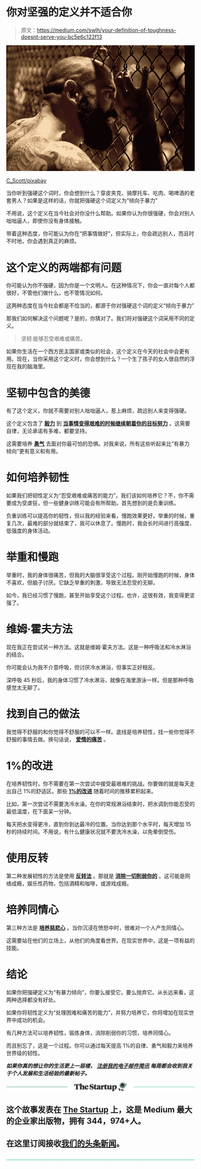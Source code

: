 # 你对坚强的定义并不适合你

> 原文：<https://medium.com/swlh/your-definition-of-toughness-doesnt-serve-you-bc5e6c122f13>

![](img/15b8d45da46416b503f4f3944f285451.png)

[C_Scott/pixabay](https://pixabay.com/en/mma-network-cage-tattoos-beard-2282013/)

当你听到强硬这个词时，你会想到什么？穿皮夹克、骑摩托车、吃肉、喝啤酒的老套男人？如果是这样的话，你就把强硬这个词定义为“倾向于暴力”

不用说，这个定义在当今社会对你没什么帮助。如果你认为你很强硬，你会对别人咄咄逼人，即使你没有身体接触。

带着这种态度，你可能认为你在“把事情做好”，但实际上，你会疏远别人，而且时不时地，你会遇到真正的麻烦。

# 这个定义的两端都有问题

你可能认为你不强硬，因为你是一个文明人。在这种情况下，你会一直对每个人都很好，不管他们做什么，也不管情况如何。

这两种态度在当今社会都是不恰当的，都源于你对强硬这个词的定义“倾向于暴力”

那我们如何解决这个问题呢？是的，你猜对了。我们将对强硬这个词采用不同的定义。

> 坚韧:能够忍受艰难或痛苦。

如果你生活在一个西方民主国家或类似的社会，这个定义在今天的社会中会更有用。现在，当你采用这个定义时，你会想到什么？一个生了孩子的女人很自然的浮现在我的脑海里。

# 坚韧中包含的美德

有了这个定义，你就不需要对别人咄咄逼人，惹上麻烦，疏远别人来变得强硬。

这个定义包含了 [**毅力**](https://ideavisionaction.com/personal-development/cultivate-unbreakable-perseverance/) 到 [**当事情变得艰难的时候继续朝着你的目标努力**](https://ideavisionaction.com/personal-development/creating-a-reward-system-to-keep-going-when-the-going-gets-tough/) 。这需要自律，无论承诺有多难，都要坚持。

这需要培养 [**勇气**](https://ideavisionaction.com/personal-development/how-to-cultivate-world-class-courage-in-a-single-year/) 去面对你最可怕的恐惧。对我来说，所有这些听起来比“有暴力倾向”更有意义和有用。

# 如何培养韧性

如果我们把韧性定义为“忍受艰难或痛苦的能力”，我们该如何培养它？不，你不需要成为受虐狂，但一些健身训练可能会有所帮助。首先想到的是负重训练。

负重训练可以提高你的韧性，但以我的经验来看，慢跑效果更好。举重的时候，重复几次，最难的部分就结束了，我可以休息了。慢跑时，我会长时间进行高强度、低强度的身体活动。

# 举重和慢跑

举重时，我的身体很痛苦，但我的大脑很享受这个过程。刚开始慢跑的时候，身体不喜欢，但脑子讨厌。它缺乏举重的刺激，导致无法忍受的无聊。

如今，我已经习惯了慢跑，甚至开始享受这个过程。也许，这很有效，我变得更坚强了。

# 维姆·霍夫方法

现在我正在尝试另一种方法。这就是维姆·霍夫方法。这是一种呼吸法和冷水淋浴的结合。

你可能会认为我不介意呼吸，但讨厌冷水淋浴，但事实正好相反。

深呼吸 45 秒后，我的身体习惯了冷水淋浴，就像在海里游泳一样。但是那种呼吸感觉太无聊了。

# 找到自己的做法

我觉得不舒服的和你觉得不舒服的可以不一样。底线是培养韧性，找一些你觉得不舒服的事情去做。换句话说， [**爱情的痛苦**](https://ideavisionaction.com/personal-development/love-the-pain/) 。

# 1%的改进

在培养韧性时，你不需要在第一次尝试中接受最艰难的挑战。你要做的就是每天走出自己 1%的舒适区。那些 [**1%的改进**](https://ideavisionaction.com/personal-development/how-to-improve-your-life-38x-in-a-year/) 随着时间的推移累积起来。

比如，第一次尝试不需要洗冷水澡。在你的常规淋浴结束时，把水调到你能忍受的最低温度，在下面呆一分钟。

每天把水变得更冷，直到你到达最冷的位置。当你达到那个水平时，每天增加 15 秒的持续时间。不用说，有什么健康状况就不要洗冷水澡，以免晕倒受伤。

# 使用反转

第二种发展韧性的方法是使用 [**反转法**](https://ideavisionaction.com/personal-development/make-the-achievement-of-your-goals-inevitable/) 。那就是 [**消除一切削弱你的**](https://ideavisionaction.com/personal-development/eliminate-bad-habits-with-a-simple-question/) 。这可能是网络成瘾，娱乐性药物，包括酒精和咖啡，或游戏成瘾。

# 培养同情心

第三种方法是 [**培养慈悲心**](https://ideavisionaction.com/personal-development/an-unexpected-shortcut-to-mental-toughness/) 。当你沉浸在愤怒中时，很难对一个人产生同情心。

这需要站在他们的立场上，从他们的角度看世界。在现实世界中，这是一项有益的技能。

# 结论

如果你把强硬定义为“有暴力倾向”，你要么接受它，要么抛弃它。从长远来看，这两种选择都没有好处。

如果你将韧性定义为“处理困难和痛苦的能力”，并努力培养它，你将增加在现实世界中成功的机会。

有几种方法可以培养韧性，锻炼身体，消除削弱你的习惯，培养同情心。

而且别忘了，这是一个过程。你可以通过每天提高 1%的自律、勇气和毅力来培养世界级的韧性。

***如果你真的想让你的生活更上一层楼，*** [***注册我的电子邮件简讯***](https://ideavisionaction.com/email-newsletter/) ***每周都会收到我关于个人发展和生活经验的最新帖子。***

[![](img/308a8d84fb9b2fab43d66c117fcc4bb4.png)](https://medium.com/swlh)

## 这个故事发表在 [The Startup](https://medium.com/swlh) 上，这是 Medium 最大的企业家出版物，拥有 344，974+人。

## 在这里订阅接收[我们的头条新闻](http://growthsupply.com/the-startup-newsletter/)。

[![](img/b0164736ea17a63403e660de5dedf91a.png)](https://medium.com/swlh)